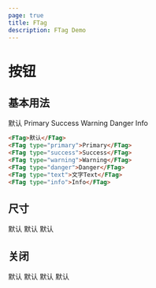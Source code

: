 ```yaml
---
page: true
title: FTag
description: FTag Demo
---
```

# 按钮

## 基本用法
<FTag>默认</FTag>
<FTag type="primary">Primary</FTag>
<FTag type="success">Success</FTag>
<FTag type="warning">Warning</FTag>
<FTag type="danger">Danger</FTag>
<FTag type="info">Info</FTag>
```html
<FTag>默认</FTag>
<FTag type="primary">Primary</FTag>
<FTag type="success">Success</FTag>
<FTag type="warning">Warning</FTag>
<FTag type="danger">Danger</FTag>
<FTag type="text">文字Text</FTag>
<FTag type="info">Info</FTag>
```

## 尺寸
<FTag size="small">默认</FTag>
<FTag>默认</FTag>
<FTag size="large">默认</FTag>

## 关闭
<FTag size="small" closable>默认</FTag>
<FTag closable>默认</FTag>
<FTag type="success" closable>默认</FTag>
<FTag size="large" closable>默认</FTag>




